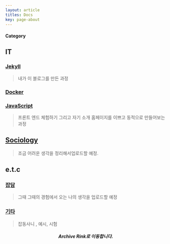 ```yaml
---
layout: article
titles: Docs
key: page-about
---
```


#### Category

## IT
### [Jekyll](https://dongsub-joung.github.io/archive.html?tag=Jekyll)
> 내가 이 블로그를 만든 과정   

### [Docker]()
### [JavaScript](https://dongsub-joung.github.io/archive.html?tag=vanilla+js)
> 프론트 엔드 체험하기 그리고 자기 소개 홈페이지를 이쁘고 동적으로 만들어보는 과정

## [Sociology](https://dongsub-joung.github.io/archive.html?tag=Sociology)
> 조금 어려운 생각을 정리해서업로드할 예정.

## e.t.c
### [잡담](https://dongsub-joung.github.io/archive.html?tag=%EC%9E%A1%EB%8B%B4)
> 그때 그때의 경험에서 오는 나의 생각을 업로드할 예정   

### [기타](https://dongsub-joung.github.io/archive.html?tag=etc)
> 잡동사니 , 예시, 시험
##### <center> Archive Rink로 이동합니다. </center>
